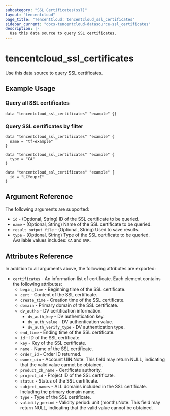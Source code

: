 ```yaml
---
subcategory: "SSL Certificates(ssl)"
layout: "tencentcloud"
page_title: "TencentCloud: tencentcloud_ssl_certificates"
sidebar_current: "docs-tencentcloud-datasource-ssl_certificates"
description: |-
  Use this data source to query SSL certificates.
---
```


# tencentcloud_ssl_certificates

Use this data source to query SSL certificates.

## Example Usage

### Query all SSL certificates

```hcl
data "tencentcloud_ssl_certificates" "example" {}
```

### Query SSL certificates by filter

```hcl
data "tencentcloud_ssl_certificates" "example" {
  name = "tf-example"
}

data "tencentcloud_ssl_certificates" "example" {
  type = "CA"
}

data "tencentcloud_ssl_certificates" "example" {
  id = "LCYouprI"
}
```

## Argument Reference

The following arguments are supported:

* `id` - (Optional, String) ID of the SSL certificate to be queried.
* `name` - (Optional, String) Name of the SSL certificate to be queried.
* `result_output_file` - (Optional, String) Used to save results.
* `type` - (Optional, String) Type of the SSL certificate to be queried. Available values includes: `CA` and `SVR`.

## Attributes Reference

In addition to all arguments above, the following attributes are exported:

* `certificates` - An information list of certificate. Each element contains the following attributes:
  * `begin_time` - Beginning time of the SSL certificate.
  * `cert` - Content of the SSL certificate.
  * `create_time` - Creation time of the SSL certificate.
  * `domain` - Primary domain of the SSL certificate.
  * `dv_auths` - DV certification information.
    * `dv_auth_key` - DV authentication key.
    * `dv_auth_value` - DV authentication value.
    * `dv_auth_verify_type` - DV authentication type.
  * `end_time` - Ending time of the SSL certificate.
  * `id` - ID of the SSL certificate.
  * `key` - Key of the SSL certificate.
  * `name` - Name of the SSL certificate.
  * `order_id` - Order ID returned.
  * `owner_uin` - Account UIN.Note: This field may return NULL, indicating that the valid value cannot be obtained.
  * `product_zh_name` - Certificate authority.
  * `project_id` - Project ID of the SSL certificate.
  * `status` - Status of the SSL certificate.
  * `subject_names` - ALL domains included in the SSL certificate. Including the primary domain name.
  * `type` - Type of the SSL certificate.
  * `validity_period` - Validity period: unit (month).Note: This field may return NULL, indicating that the valid value cannot be obtained.



